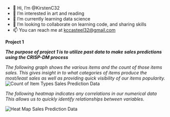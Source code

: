 - 👋 Hi, I’m @KirstenC32
- 👀 I’m interested in art and reading
- 🌱 I’m currently learning data science
- 💞️ I’m looking to collaborate on learning code, and sharing skills
- 📫 You can reach me at kccasteel32@gmail.com

  
**Project 1**

***The purpose of project 1 is to utilize past data to make sales predictions using the CRISP-DM process***

*The following graph shows the various items and the count of those items sales. This gives insight in to what categories of items produce the most/least sales as well as providing quick visibility of our items popularity.*
![Count of Item Types Sales Prediction Data](https://github.com/KirstenC32/KirstenC32/assets/145694223/c7b7b0fd-1079-48bc-8833-7b0ef8b0ee7a)

*The following heatmap indicates any correlations in our numerical data This allows us to quickly identify relationships between variables.* 

![Heat Map Sales Prediction Data](https://github.com/KirstenC32/KirstenC32/assets/145694223/a6c02c03-3925-4cf7-b479-4f782a1bbdc1)

<!---
KirstenC32/KirstenC32 is a ✨ special ✨ repository because its `README.md` (this file) appears on your GitHub profile.
You can click the Preview link to take a look at your changes.
--->
